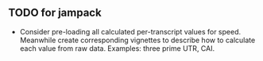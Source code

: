 ## TODO for jampack

* Consider pre-loading all calculated per-transcript values for
speed. Meanwhile create corresponding vignettes to describe how
to calculate each value from raw data. Examples: three prime UTR,
CAI.


